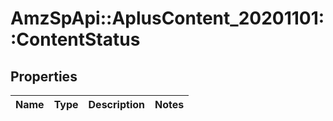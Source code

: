 # AmzSpApi::AplusContent_20201101::ContentStatus

## Properties
Name | Type | Description | Notes
------------ | ------------- | ------------- | -------------

